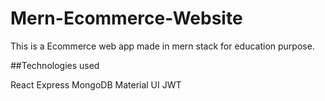 # Mern-Ecommerce-Website

This is a Ecommerce web app made in mern stack for education purpose.

##Technologies used

React
Express
MongoDB
Material UI
JWT
